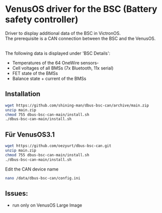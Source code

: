 # VenusOS driver for the BSC (Battery safety controller)

Driver to display additional data of the BSC in VictronOS.<br>
The prerequisite is a CAN connection between the BSC and the VenusOS.<br><br>

The following data is displayed under 'BSC Details':
- Temperatures of the 64 OneWire sensors-
- Cell voltages of all BMSs (7x Bluetooth, 11x serial)
- FET state of the BMSs
- Balance state + current of the BMSs<br>

## Installation
```bash
wget https://github.com/shining-man/dbus-bsc-can/archive/main.zip
unzip main.zip
chmod 755 dbus-bsc-can-main/install.sh
./dbus-bsc-can-main/install.sh
```
## Für VenusOS3.1
```bash
wget https://github.com/oezyurt/dbus-bsc-can.git
unzip main.zip
chmod 755 dbus-bsc-can-main/install.sh
./dbus-bsc-can-main/install.sh
```


Edit the CAN device name
```bash
nano /data/dbus-bsc-can/config.ini 
```

## Issues:
- run only on VenusOS Large Image
